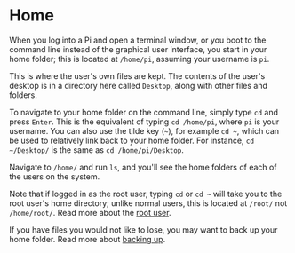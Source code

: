 # Home

When you log into a Pi and open a terminal window, or you boot to the command line instead of the graphical user interface, you start in your home folder; this is located at `/home/pi`, assuming your username is `pi`.

This is where the user's own files are kept. The contents of the user's desktop is in a directory here called `Desktop`, along with other files and folders.

To navigate to your home folder on the command line, simply type `cd` and press `Enter`. This is the equivalent of typing `cd /home/pi`, where `pi` is your username. You can also use the tilde key (`~`), for example `cd ~`, which can be used to relatively link back to your home folder. For instance, `cd ~/Desktop/` is the same as `cd /home/pi/Desktop`.

Navigate to `/home/` and run `ls`, and you'll see the home folders of each of the users on the system.

Note that if logged in as the root user, typing `cd` or `cd ~` will take you to the root user's home directory; unlike normal users, this is located at `/root/` not `/home/root/`. Read more about the [root user](/linux/usage/root.md).

If you have files you would not like to lose, you may want to back up your home folder. Read more about [backing up](/linux/filesystem/backup.md).
